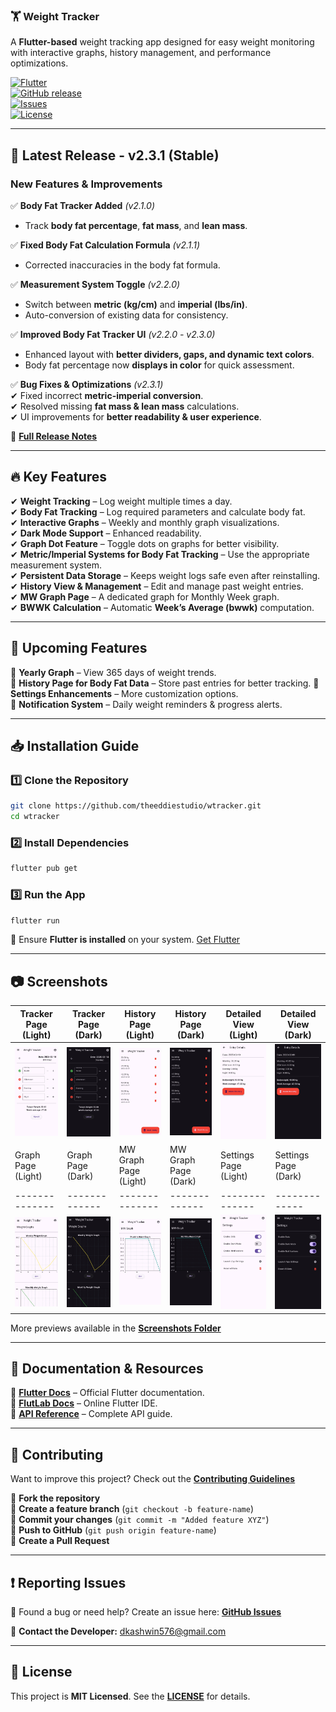 ### 🏋️ **Weight Tracker**  

A **Flutter-based** weight tracking app designed for easy weight monitoring with interactive graphs, history management, and performance optimizations.

[![Flutter](https://img.shields.io/badge/Flutter-v3.16-blue?logo=flutter)](https://flutter.dev)  
[![GitHub release](https://img.shields.io/github/v/release/theeddiestudio/wtracker?include_prereleases)](https://github.com/theeddiestudio/wtracker/releases)  
[![Issues](https://img.shields.io/github/issues/theeddiestudio/wtracker)](https://github.com/theeddiestudio/wtracker/issues)  
[![License](https://img.shields.io/github/license/theeddiestudio/wtracker)](https://github.com/theeddiestudio/wtracker/blob/main/LICENSE)  

---

## 📢 **Latest Release - v2.3.1 (Stable)**  

### **New Features & Improvements**  

✅ **Body Fat Tracker Added** *(v2.1.0)*  
- Track **body fat percentage**, **fat mass**, and **lean mass**.  

✅ **Fixed Body Fat Calculation Formula** *(v2.1.1)*  
- Corrected inaccuracies in the body fat formula.  

✅ **Measurement System Toggle** *(v2.2.0)*  
- Switch between **metric (kg/cm)** and **imperial (lbs/in)**.  
- Auto-conversion of existing data for consistency.  

✅ **Improved Body Fat Tracker UI** *(v2.2.0 - v2.3.0)*  
- Enhanced layout with **better dividers, gaps, and dynamic text colors**.  
- Body fat percentage now **displays in color** for quick assessment.  

✅ **Bug Fixes & Optimizations** *(v2.3.1)*  
✔ Fixed incorrect **metric-imperial conversion**.  
✔ Resolved missing **fat mass & lean mass** calculations.  
✔ UI improvements for **better readability & user experience**.  

📌 **[Full Release Notes](https://github.com/theeddiestudio/wtracker/releases)**  

---

## 🔥 **Key Features**  

✔ **Weight Tracking** – Log weight multiple times a day.  
✔ **Body Fat Tracking** – Log required parameters and calculate body fat.  
✔ **Interactive Graphs** – Weekly and monthly graph visualizations.  
✔ **Dark Mode Support** – Enhanced readability.  
✔ **Graph Dot Feature** – Toggle dots on graphs for better visibility.  
✔ **Metric/Imperial Systems for Body Fat Tracking** – Use the appropriate measurement system.  
✔ **Persistent Data Storage** – Keeps weight logs safe even after reinstalling.  
✔ **History View & Management** – Edit and manage past weight entries.  
✔ **MW Graph Page** – A dedicated graph for Monthly Week graph.  
✔ **BWWK Calculation** – Automatic **Week’s Average (bwwk)** computation.  

---

## 🚀 **Upcoming Features**  

🔹 **Yearly Graph** – View 365 days of weight trends.  
🔹 **History Page for Body Fat Data** – Store past entries for better tracking.
🔹 **Settings Enhancements** – More customization options.  
🔹 **Notification System** – Daily weight reminders & progress alerts.  

---

## 📥 **Installation Guide**  

### **1️⃣ Clone the Repository**  
```sh
git clone https://github.com/theeddiestudio/wtracker.git
cd wtracker
```

### **2️⃣ Install Dependencies**  
```sh
flutter pub get
```

### **3️⃣ Run the App**  
```sh
flutter run
```

🔹 Ensure **Flutter is installed** on your system. [Get Flutter](https://flutter.dev/docs/get-started/install)  

---

## 📷 **Screenshots**  

| Tracker Page (Light) | Tracker Page (Dark) | History Page (Light) | History Page (Dark) | Detailed View (Light) | Detailed View (Dark) |
|--------------|-------------|--------------|-------------|--------------|-------------|
| ![Light](https://github.com/theeddiestudio/wtracker/blob/main/screenshots/tracker%20page/tracker%20-%20light%20mode.jpg?raw=true) | ![Dark](https://github.com/theeddiestudio/wtracker/blob/main/screenshots/tracker%20page/tracker%20-%20dark%20mode.jpg?raw=true) | ![Light](https://github.com/theeddiestudio/wtracker/blob/main/screenshots/history%20page/history%20-%20light%20mode.jpg?raw=true) | ![Dark](https://github.com/theeddiestudio/wtracker/blob/main/screenshots/history%20page/history%20-%20dark%20mode.jpg?raw=true) | ![Light](https://github.com/theeddiestudio/wtracker/blob/main/screenshots/history%20page/detail%20-%20light%20mode.jpg?raw=true) | ![Dark](https://github.com/theeddiestudio/wtracker/blob/main/screenshots/history%20page/detail%20-%20dark%20mode.jpg?raw=true) |
| Graph Page (Light) | Graph Page (Dark) | MW Graph Page (Light) | MW Graph Page (Dark) | Settings Page (Light) | Settings Page (Dark) |
|--------------|-------------|--------------|-------------|--------------|-------------|
| ![Light](https://github.com/theeddiestudio/wtracker/blob/main/screenshots/graph%20page/graph%20-%20light%20mode.jpg?raw=true) | ![Dark](https://github.com/theeddiestudio/wtracker/blob/main/screenshots/graph%20page/graph%20-%20dark%20mode.jpg?raw=true) | ![Light](https://github.com/theeddiestudio/wtracker/blob/main/screenshots/mw%20graph/mwgraph%20-%20light%20mode.jpg?raw=true) | ![Dark](https://github.com/theeddiestudio/wtracker/blob/main/screenshots/mw%20graph/mwgraph%20-%20dark%20mode.jpg?raw=true) | ![Light](https://github.com/theeddiestudio/wtracker/blob/main/screenshots/settings%20page/settings%20-%20light%20mode.jpg?raw=true) | ![Dark](https://github.com/theeddiestudio/wtracker/blob/main/screenshots/settings%20page/settings%20-%20dark%20mode.jpg?raw=true) |

More previews available in the **[Screenshots Folder](https://github.com/theeddiestudio/wtracker/screenshots)**  

---

## 📖 **Documentation & Resources**  

🔹 **[Flutter Docs](https://flutter.dev/docs)** – Official Flutter documentation.  
🔹 **[FlutLab Docs](https://flutlab.io/docs)** – Online Flutter IDE.  
🔹 **[API Reference](https://flutter.dev/docs/reference/api)** – Complete API guide.  

---

## 🤝 **Contributing**  

Want to improve this project? Check out the **[Contributing Guidelines](https://github.com/theeddiestudio/wtracker/CONTRIBUTING.md)**  

🔹 **Fork the repository**  
🔹 **Create a feature branch** (`git checkout -b feature-name`)  
🔹 **Commit your changes** (`git commit -m "Added feature XYZ"`)  
🔹 **Push to GitHub** (`git push origin feature-name`)  
🔹 **Create a Pull Request**  

---

## ❗ **Reporting Issues**  

🚀 Found a bug or need help? Create an issue here: **[GitHub Issues](https://github.com/theeddiestudio/wtracker/issues)**  

📧 **Contact the Developer:** [dkashwin576@gmail.com](mailto:dkashwin576@gmail.com)  

---

## 📜 **License**  

This project is **MIT Licensed**. See the **[LICENSE](https://github.com/theeddiestudio/wtracker/blob/main/LICENSE)** for details.  
